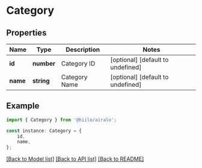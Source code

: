 # Category


## Properties

Name | Type | Description | Notes
------------ | ------------- | ------------- | -------------
**id** | **number** | Category ID | [optional] [default to undefined]
**name** | **string** | Category Name | [optional] [default to undefined]

## Example

```typescript
import { Category } from '@hiilo/airalo';

const instance: Category = {
    id,
    name,
};
```

[[Back to Model list]](../README.md#documentation-for-models) [[Back to API list]](../README.md#documentation-for-api-endpoints) [[Back to README]](../README.md)
